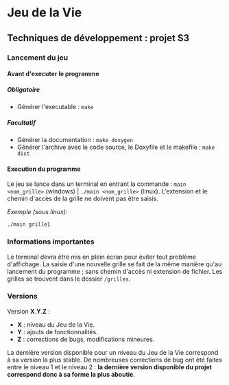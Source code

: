 # Jeu de la Vie

## Techniques de développement : projet S3

### Lancement du jeu

#### Avant d'executer le programme

##### Obligatoire

* Générer l'executable : `make`

##### Facultatif

* Générer la documentation : `make doxygen`
* Générer l'archive avec le code source, le Doxyfile et le makefile : `make dist`

#### Execution du programme

Le jeu se lance dans un terminal en entrant la commande : `main <nom_grille>` (windows) | `./main <nom_grille>` (linux).
L'extension et le chemin d'accès de la grille ne doivent pas être saisis.

*Exemple (sous linux):*

    ./main grille1

### Informations importantes

Le terminal devra être mis en plein écran pour éviter tout problème d'affichage.
La saisie d'une nouvelle grille se fait de la même manière qu'au lancement du programme ; sans chemin d'accès ni extension de fichier.
Les grilles se trouvent dans le dossier `/grilles`.

### Versions

Version **X**.**Y**.**Z** :

* **X** : niveau du Jeu de la Vie.
* **Y** : ajouts de fonctionnalités.
* **Z** : corrections de bugs, modifications mineures.

La dernière version disponible pour un niveau du Jeu de la Vie correspond à sa version la plus stable.
De nombreuses corrections de bug ont été faites entre le niveau 1 et le niveau 2 : **la dernière version disponible du projet correspond donc à sa forme la plus aboutie**.
